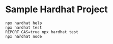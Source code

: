 # Sample Hardhat Project

```shell
npx hardhat help
npx hardhat test
REPORT_GAS=true npx hardhat test
npx hardhat node
```
